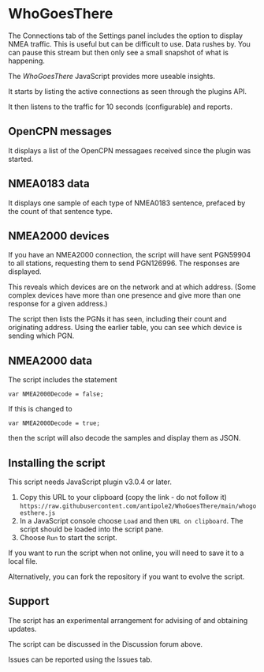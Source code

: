 # WhoGoesThere
 
The Connections tab of the Settings panel includes the option to display NMEA traffic.
This is useful but can be difficult to use.  Data rushes by.
You can pause this stream but then only see a small snapshot of what is happening.

The _WhoGoesThere_ JavaScript provides more useable insights.

It starts by listing the active connections as seen through the plugins API.

It then listens to the traffic for 10 seconds (configurable) and reports.

## OpenCPN messages

It displays a list of the OpenCPN messagaes received since the plugin was started.

## NMEA0183 data

It displays one sample of each type of NMEA0183 sentence, prefaced by the count of that sentence type.

## NMEA2000 devices

If you have an NMEA2000 connection, the script will have sent PGN59904 to all stations, requesting them to send PGN126996.
The responses are displayed.

This reveals which devices are on the network and at which address.
(Some  complex devices have more than one presence and give more than one response for a given address.)

The script then lists the PGNs it has seen, including their count and originating address.
Using the earlier table, you can see which device is sending which PGN.

## NMEA2000 data

The script includes the statement

```var NMEA2000Decode = false;```

If this is changed to

```var NMEA2000Decode = true;```

then the script will also decode the samples and display them as JSON. 

## Installing the script

This script needs JavaScript plugin v3.0.4 or later.

1. Copy this URL to your clipboard (copy the link - do not follow it) `https://raw.githubusercontent.com/antipole2/WhoGoesThere/main/whogoesthere.js`
2. In a JavaScript console choose `Load` and then `URL on clipboard`.  The script should be loaded into the script pane.
3. Choose `Run` to start the script.

If you want to run the script when not online, you will need to save it to a local file.

Alternatively, you can fork the repository if you want to evolve the script.

## Support

The script has an experimental arrangement for advising of and obtaining updates.

The script can be discussed in the Discussion forum above.

Issues can be reported using the Issues tab.
